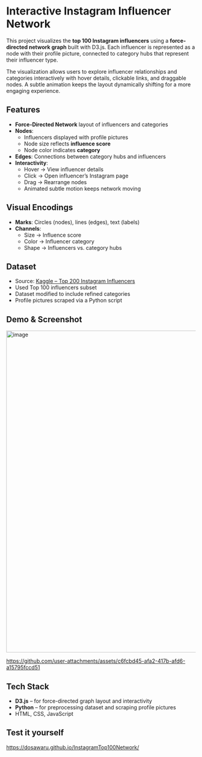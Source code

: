 # Interactive Instagram Influencer Network  

This project visualizes the **top 100 Instagram influencers** using a **force-directed network graph** built with D3.js. Each influencer is represented as a node with their profile picture, connected to category hubs that represent their influencer type.  

The visualization allows users to explore influencer relationships and categories interactively with hover details, clickable links, and draggable nodes. A subtle animation keeps the layout dynamically shifting for a more engaging experience.  

## Features  
- **Force-Directed Network** layout of influencers and categories  
- **Nodes**:  
  - Influencers displayed with profile pictures  
  - Node size reflects **influence score**  
  - Node color indicates **category**  
- **Edges**: Connections between category hubs and influencers  
- **Interactivity**:  
  - Hover → View influencer details  
  - Click → Open influencer’s Instagram page  
  - Drag → Rearrange nodes  
  - Animated subtle motion keeps network moving  

## Visual Encodings  
- **Marks**: Circles (nodes), lines (edges), text (labels)  
- **Channels**:  
  - Size → Influence score  
  - Color → Influencer category  
  - Shape → Influencers vs. category hubs
    
## Dataset  
- Source: [Kaggle – Top 200 Instagram Influencers](https://www.kaggle.com/datasets/whenamancodes/top-200-influencers-crushing-on-instagram)  
- Used Top 100 influencers subset  
- Dataset modified to include refined categories  
- Profile pictures scraped via a Python script  

## Demo & Screenshot  
<img width="1902" height="853" alt="image" src="https://github.com/user-attachments/assets/88cff2f3-2ebd-4d64-992b-fa230d0b8422" />

https://github.com/user-attachments/assets/c6fcbd45-afa2-417b-afd6-a15795fccd51

## Tech Stack  
- **D3.js** – for force-directed graph layout and interactivity  
- **Python** – for preprocessing dataset and scraping profile pictures  
- HTML, CSS, JavaScript  

## Test it yourself
https://dosawaru.github.io/InstagramTop100Network/
